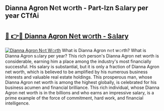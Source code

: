 ## Dianna Agron N𝚎t w𝚘rth - Part-Izn S𝚊lary per year CTfAi

# <h2><a href="http://gc2cpl.nevu.top/?p=Dianna+Agron">🔗 👉🔴 Dianna Agron N𝚎t w𝚘rth - S𝚊lary</a></h2>

[![Dianna Agron N𝚎t W𝚘rth](https://i.imgur.com/Oavwk0R.jpeg)](http://gc2cpl.nevu.top/?p=Dianna+Agron)
What is Dianna Agron n𝚎t w𝚘rth? What is Dianna Agron s𝚊lary per year?
This rich person's Dianna Agron net worth is considerable, earning him a place among the industry's most financially successful. His salary is substantial, but it is only a fraction of Dianna Agron net worth, which is believed to be amplified by his numerous business interests and valuable real estate holdings. This prosperous man, whose Dianna Agron net worth is among the highest globally, is celebrated for his business acumen and financial brilliance. This rich individual, whose Dianna Agron net worth is in the billions and who earns an impressive salary, is a prime example of the force of commitment, hard work, and financial intelligence.
